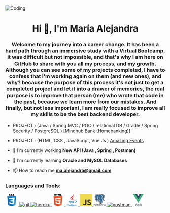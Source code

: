 

<img align="center" alt="Coding" src="https://www.lavoz.com.ar/resizer/9DvCUG7gefuQi8BuK1Vk2X0oAsA=/1023x323/smart/storage.googleapis.com/gweb-uniblog-publish-prod/original_images/Dino_non-birthday_version.gif">
<h1 align="center">Hi 👋, I'm María Alejandra </h1>

<h3 align="center"> Welcome to my journey into a career change. It has been a hard path through an immersive study with a Virtual Bootcamp, it was difficult but not impossible, and that's why I am here on GitHub to share with you all my process, and my growth. Although you can see some of my projects completed, I have to confess that I'm working again on them (and new ones), and why? because the purpose of this process it's not just to get a completed project and let it into a drawer of memories, the real purpose is to improve that person (me) who wrote that code in the past, because we learn more from our mistakes. And finally, but not less important, I am really focused to improve all my skills to be the best backend developer.</h3>



- PROJECT : (Java / Spring MVC / POO / relational DB / Gradle / Spring Security / PostgreSQL ) [Mindhub Bank (Homebanking)]
- PROJECT :  (HTML, CSS , JavaScript, Vue Js ) [Amazing Events](https://mariaalejandral.github.io/amazing-events/)

- 🌱 I’m currently working  **New API (Java , Spring , Postman)**

- 🌱 I’m currently learning **Oracle and MySQL Databases**



- 📫 How to reach me **ma.alejandra@gmail.com**



<h3 align="left">Languages and Tools:</h3>
<p align="left"> <a href="https://www.w3schools.com/css/" target="_blank" rel="noreferrer"> <img src="https://raw.githubusercontent.com/devicons/devicon/master/icons/css3/css3-original-wordmark.svg" alt="css3" width="40" height="40"/> </a> <a href="https://git-scm.com/" target="_blank" rel="noreferrer"> <img src="https://www.vectorlogo.zone/logos/git-scm/git-scm-icon.svg" alt="git" width="40" height="40"/> </a> <a href="https://heroku.com" target="_blank" rel="noreferrer"> <img src="https://www.vectorlogo.zone/logos/heroku/heroku-icon.svg" alt="heroku" width="40" height="40"/> </a> <a href="https://www.w3.org/html/" target="_blank" rel="noreferrer"> <img src="https://raw.githubusercontent.com/devicons/devicon/master/icons/html5/html5-original-wordmark.svg" alt="html5" width="40" height="40"/> </a> <a href="https://www.java.com" target="_blank" rel="noreferrer"> <img src="https://raw.githubusercontent.com/devicons/devicon/master/icons/java/java-original.svg" alt="java" width="40" height="40"/> </a> <a href="https://developer.mozilla.org/en-US/docs/Web/JavaScript" target="_blank" rel="noreferrer"> <img src="https://raw.githubusercontent.com/devicons/devicon/master/icons/javascript/javascript-original.svg" alt="javascript" width="40" height="40"/> </a> <a href="https://www.postgresql.org" target="_blank" rel="noreferrer"> <img src="https://raw.githubusercontent.com/devicons/devicon/master/icons/postgresql/postgresql-original-wordmark.svg" alt="postgresql" width="40" height="40"/> </a> <a href="https://postman.com" target="_blank" rel="noreferrer"> <img src="https://www.vectorlogo.zone/logos/getpostman/getpostman-icon.svg" alt="postman" width="40" height="40"/> </a> <a href="https://vuejs.org/" target="_blank" rel="noreferrer"> <img src="https://raw.githubusercontent.com/devicons/devicon/master/icons/vuejs/vuejs-original-wordmark.svg" alt="vuejs" width="40" height="40"/> </a> </p>

